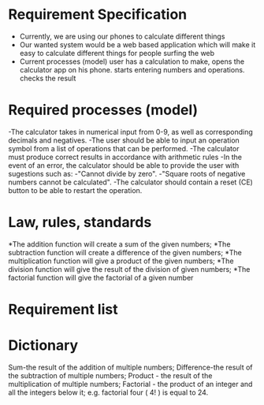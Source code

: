 
# Requirement Specification

- Currently, we are using our phones to calculate different things
- Our wanted system would be a web based application which will make it easy to calculate different things for people surfing the web
- Current processes (model)
user has a calculation to make, opens the calculator app on his phone.
starts entering numbers and operations.
checks the result
# Required processes (model)
-The calculator takes in numerical input from 0-9, as well as corresponding decimals and negatives.
-The user should be able to input an operation symbol from a list of operations that can be performed.
-The calculator must produce correct results in accordance with arithmetic rules
-In the event of an error, the calculator should be able to provide the user with sugestions such as:
    -"Cannot divide by zero".
    -"Square roots of negative numbers cannot be calculated".
-The calculator should contain a reset (CE) button to be able to restart the operation.

# Law, rules, standards
*The addition function will create a sum of the given numbers;
*The subtraction function will create a difference of the given numbers;
*The multiplication function will give a product of the given numbers;
*The division function will give the result of the division of given numbers;
*The factorial function will give the factorial of a given number
# Requirement list


# Dictionary
Sum-the result of the addition of multiple numbers;
Difference-the result of the subtraction of multiple numbers;
Product - the result of the multiplication of multiple numbers;
Factorial - the product of an integer and all the integers below it; e.g. factorial four ( 4! ) is equal to 24.




